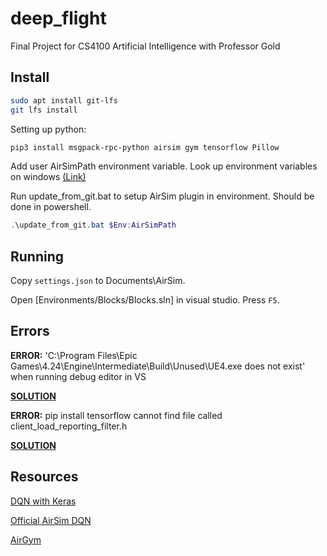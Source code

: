 # deep_flight

Final Project for CS4100 Artificial Intelligence with Professor Gold

## Install

``` bash
sudo apt install git-lfs
git lfs install
```

Setting up python:

``` powershell
pip3 install msgpack-rpc-python airsim gym tensorflow Pillow
```

Add user AirSimPath environment variable. Look up environment variables on windows [(Link)](https://www.architectryan.com/2018/08/31/how-to-change-environment-variables-on-windows-10/)

Run update_from_git.bat to setup AirSim plugin in environment. Should be done in powershell.

``` powershell
.\update_from_git.bat $Env:AirSimPath
```

## Running

Copy `settings.json` to Documents\AirSim.

Open [Environments/Blocks/Blocks.sln] in visual studio. Press `F5`.

## Errors

**ERROR:** 'C:\Program Files\Epic Games\4.24\Engine\Intermediate\Build\Unused\UE4.exe does not exist'
    when running debug editor in VS

**[SOLUTION](https://answers.unrealengine.com/questions/218266/unable-to-start-program-ue4exe-error.html)**

**ERROR:** pip install tensorflow cannot find file called client_load_reporting_filter.h

**[SOLUTION](https://docs.python.org/3/using/windows.html#removing-the-max-path-limitation)**

## Resources

[DQN with Keras](https://towardsdatascience.com/reinforcement-learning-w-keras-openai-dqns-1eed3a5338c)

[Official AirSim DQN](https://github.com/microsoft/AirSim/blob/d59ceb7f63878f5e087ea802d603ba0fd282ff56/PythonClient/multirotor/DQNdrone.py)

[AirGym](https://github.com/Kjell-K/AirGym)
